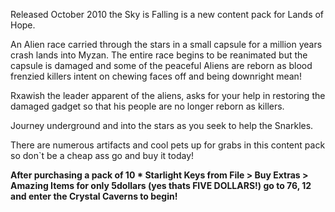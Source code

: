 Released October 2010 the Sky is Falling is a new content pack for Lands of Hope.

An Alien race carried through the stars in a small capsule for a million years crash lands into Myzan. The entire race begins to be reanimated but the capsule is damaged and some of the peaceful Aliens are reborn as blood frenzied killers intent on chewing faces off and being downright mean!

Rxawish the leader apparent of the aliens, asks for your help in restoring the damaged gadget so that his people are no longer reborn as killers.

Journey underground and into the stars as you seek to help the Snarkles.

There are numerous artifacts and cool pets up for grabs in this content pack so don\`t be a cheap ass go and buy it today!

**After purchasing a pack of 10 \* Starlight Keys from File > Buy Extras > Amazing Items for only 5dollars (yes thats FIVE DOLLARS!) go to 76, 12 and enter the Crystal Caverns to begin!**